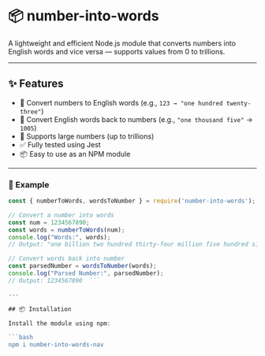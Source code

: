 # 📦 number-into-words

A lightweight and efficient Node.js module that converts numbers into English words and vice versa — supports values from 0 to trillions.

---

## ✨ Features

- 🔁 Convert numbers to English words (e.g., `123 → "one hundred twenty-three"`)
- 🔢 Convert English words back to numbers (e.g., `"one thousand five"` → `1005`)
- 🚀 Supports large numbers (up to trillions)
- ✅ Fully tested using Jest
- 📦 Easy to use as an NPM module

---

### 🧾 Example

```js
const { numberToWords, wordsToNumber } = require('number-into-words');

// Convert a number into words
const num = 1234567890;
const words = numberToWords(num);
console.log("Words:", words);
// Output: "one billion two hundred thirty-four million five hundred sixty-seven thousand eight hundred ninety"

// Convert words back into number
const parsedNumber = wordsToNumber(words);
console.log("Parsed Number:", parsedNumber);
// Output: 1234567890  ```

---

## 📦 Installation

Install the module using npm:

```bash
npm i number-into-words-nav



